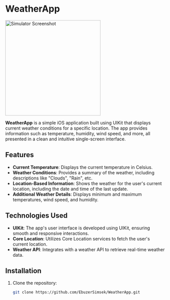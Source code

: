 # WeatherApp

<p align="left">
  <img src="https://github.com/user-attachments/assets/c7fb2816-2ec1-458a-bff0-87a6f6911e56" alt="Simulator Screenshot" width="300" />
</p>

**WeatherApp** is a simple iOS application built using UIKit that displays current weather conditions for a specific location. The app provides information such as temperature, humidity, wind speed, and more, all presented in a clean and intuitive single-screen interface.

## Features

- **Current Temperature**: Displays the current temperature in Celsius.
- **Weather Conditions**: Provides a summary of the weather, including descriptions like "Clouds", "Rain", etc.
- **Location-Based Information**: Shows the weather for the user's current location, including the date and time of the last update.
- **Additional Weather Details**: Displays minimum and maximum temperatures, wind speed, and humidity.

## Technologies Used

- **UIKit**: The app's user interface is developed using UIKit, ensuring smooth and responsive interactions.
- **Core Location**: Utilizes Core Location services to fetch the user's current location.
- **Weather API**: Integrates with a weather API to retrieve real-time weather data.

## Installation

1. Clone the repository:
   ```bash
   git clone https://github.com/EbuzerSimsek/WeatherApp.git
